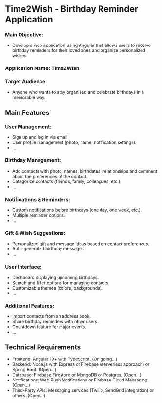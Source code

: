 # Time2Wish - Birthday Reminder Application

### Main Objective:
- Develop a web application using Angular that allows users to receive birthday reminders for their loved ones and organize personalized wishes.

### Application Name: Time2Wish
### Target Audience: 
- Anyone who wants to stay organized and celebrate birthdays in a memorable way.

## Main Features

### User Management:

- Sign up and log in via email.
- User profile management (photo, name, notification settings).
- ...

### Birthday Management:

- Add contacts with photo, names, birthdates, relationships and comment about the preferences of the contact.
- Categorize contacts (friends, family, colleagues, etc.).
- ...

### Notifications & Reminders:

- Custom notifications before birthdays (one day, one week, etc.).
- Multiple reminder options.
- ...

### Gift & Wish Suggestions:

- Personalized gift and message ideas based on contact preferences.
- Auto-generated birthday messages.
- ...

### User Interface:

- Dashboard displaying upcoming birthdays.
- Search and filter options for managing contacts.
- Customizable themes (colors, backgrounds).
- ...

### Additional Features:

- Import contacts from an address book.
- Share birthday reminders with other users.
- Countdown feature for major events.
- ...

## Technical Requirements

- Frontend: Angular 19+ with TypeScript. (On going...)
- Backend: Node.js with Express or Firebase (serverless approach) or Spring Boot. (Open...)
- Database: Firebase Firestore or MongoDB or Postgres. (Open...)
- Notifications: Web Push Notifications or Firebase Cloud Messaging. (Open...)
- Third-Party APIs: Messaging services (Twilio, SendGrid integration) or others. (Open...)


